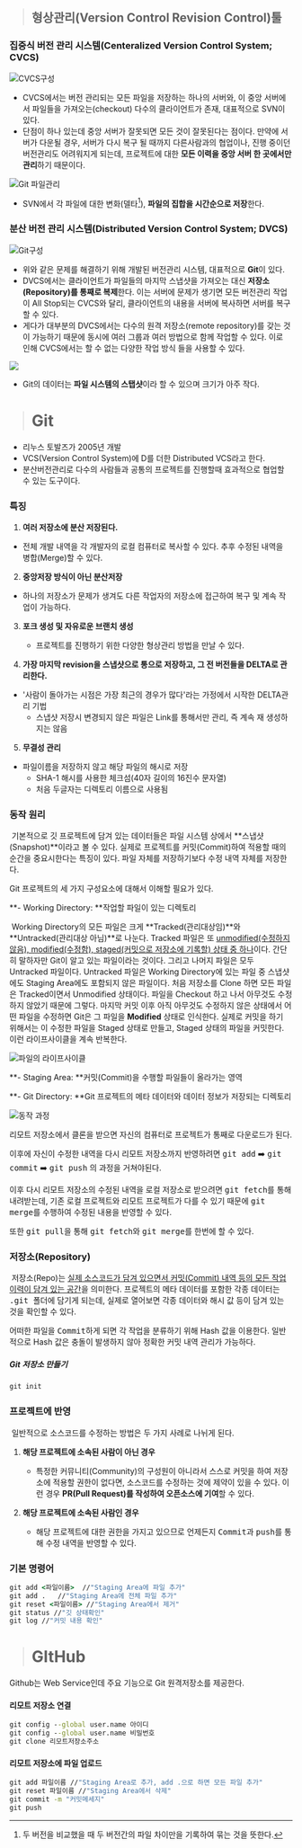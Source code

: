 > ## 형상관리(Version Control Revision Control)툴

### 집중식 버전 관리 시스템(Centeralized Version Control System; CVCS)

![CVCS구성](https://t1.daumcdn.net/cfile/tistory/27096736594B1C5B0A)

-   CVCS에서는 버전 관리되는 모든 파일을 저장하는 하나의 서버와, 이 중앙 서버에서 파일들을 가져오는(checkout) 다수의 클라이언트가 존재, 대표적으로 SVN이 있다.
-   단점이 하나 있는데 중앙 서버가 잘못되면 모든 것이 잘못된다는 점이다. 만약에 서버가 다운될 경우, 서버가 다시 복구 될 때까지 다른사람과의 협업이나, 진행 중이던 버전관리도 어려워지게 되는데, 프로젝트에 대한 **모든 이력을 중앙 서버 한 곳에서만 관리**하기 때문이다.

![Git 파일관리](https://git-scm.com/figures/18333fig0104-tn.png)

- SVN에서 각 파일에 대한 변화(델타[^1]), **파일의 집합을 시간순으로 저장**한다.



### 분산 버전 관리 시스템(Distributed Version Control System; DVCS)

![Git구성](https://t1.daumcdn.net/cfile/tistory/213CC73C594B1FDC11)

- 위와 같은 문제를 해결하기 위해 개발된 버전관리 시스템, 대표적으로 **Git**이 있다.
- DVCS에서는 클라이언트가 파일들의 마지막 스냅샷을 가져오는 대신 **저장소(Repository)를 통째로 복제**한다. 이는 서버에 문제가 생기면 모든 버전관리 작업이 All Stop되는 CVCS와 달리, 클라이언트의 내용을 서버에 복사하면 서버를 복구 할 수 있다.
- 게다가 대부분의 DVCS에서는 다수의 원격 저장소(remote repository)를 갖는 것이 가능하기 때문에 동시에 여러 그룹과 여러 방법으로 함께 작업할 수 있다. 이로 인해 CVCS에서는 할 수 없는 다양한 작업 방식 들을 사용할 수 있다.



![](https://git-scm.com/figures/18333fig0105-tn.png)

- Git의 데이터는 **파일 시스템의 스탭샷**이라 할 수 있으며 크기가 아주 작다.





> # Git

- 리누스 토발즈가 2005년 개발
- VCS(Version Control System)에 D를 더한 Distributed VCS라고 한다.
- 분산버전관리로 다수의 사람들과 공통의 프로젝트를 진행할때 효과적으로 협업할 수 있는 도구이다.

### 특징

1. **여러 저장소에 분산 저장된다.**
- 전체 개발 내역을 각 개발자의 로컬 컴퓨터로 복사할 수 있다. 추후 수정된 내역을 병합(Merge)할 수 있다.
  
2. **중앙저장 방식이 아닌 분산저장**
- 하나의 저장소가 문제가 생겨도 다른 작업자의 저장소에 접근하여 복구 및 계속 작업이 가능하다.
  
3. **포크 생성 및 자유로운 브랜치 생성**

   - 프로젝트를 진행하기 위한 다양한 형상관리 방법을 만날 수 있다.

4. **가장 마지막 revision을 스냅샷으로 통으로 저장하고, 그 전 버전들을 DELTA로 관리한다.**
- '사람이 돌아가는 시점은 가장 최근의 경우가 많다'라는 가정에서 시작한 DELTA관리 기법
   - 스냅샷 저장시 변경되지 않은 파일은 Link를 통해서만 관리, 즉 계속 재 생성하지는 않음
   
5. **무결성 관리**
- 파일이름을 저장하지 않고 해당 파일의 해시로 저장
   - SHA-1 해시를 사용한 체크섬(40자 길이의 16진수 문자열)
   - 처음 두글자는 디렉토리 이름으로 사용됨
   



### 동작 원리

​	기본적으로 깃 프로젝트에 담겨 있는 데이터들은 파일 시스템 상에서 **스냅샷(Snapshot)**이라고 볼 수 있다. 실제로 프로젝트를 커밋(Commit)하여 적용할 때의 순간을 중요시한다는 특징이 있다. 파일 자체를 저장하기보다 수정 내역 자체를 저장한다.

Git 프로젝트의 세 가지 구성요소에 대해서 이해할 필요가 있다.



**- Working Directory: **작업할 파일이 있는 디렉토리

​	Working Directory의 모든 파일은 크게 **Tracked(관리대상임)**와 **Untracked(관리대상 아님)**로 나눈다. Tracked 파일은 또 <u>unmodified(수정하지 않음), modified(수정함), staged(커밋으로 저장소에 기록할) 상태 중 하나</u>이다. 간단히 말하자만 Git이 알고 있는 파일이라는 것이다. 그리고 나머지 파일은 모두 Untracked 파일이다.  Untracked 파일은 Working Directory에 있는 파일 중 스냅샷에도 Staging Area에도 포함되지 않은 파일이다. 처음 저장소를 Clone 하면 모든 파일은 Tracked이면서 Unmodified 상태이다. 파일을 Checkout 하고 나서 아무것도 수정하지 않았기 때문에 그렇다. 마지막 커밋 이후 아직 아무것도 수정하지 않은 상태에서 어떤 파일을 수정하면 Git은 그 파일을 **Modified** 상태로 인식한다. 실제로 커밋을 하기 위해서는 이 수정한 파일을 Staged 상태로 만들고, Staged 상태의 파일을 커밋한다. 이런 라이프사이클을 계속 반복한다.

![파일의 라이프사이클](https://git-scm.com/book/en/v2/images/lifecycle.png)

**- Staging Area: **커밋(Commit)을 수행할 파일들이 올라가는 영역

**- Git Directory: **Git 프로젝트의 메타 데이터와 데이터 정보가 저장되는 디렉토리



![동작 과정](https://t1.daumcdn.net/cfile/tistory/9971A1405C1DDADF20)

리모트 저장소에서 클론을 받으면 자신의 컴퓨터로 프로젝트가 통째로 다운로드가 된다.

이후에 자신이 수정한 내역을 다시 리모트 저장소까지 반영하려면 <kbd>git add</kbd> :arrow_right: <kbd>git commit</kbd> :arrow_right: <kbd>git push</kbd> 의 과정을 거쳐야된다.

이후 다시 리모트 저장소의 수정된 내역을 로컬 저장소로 받으려면 <kbd>git fetch</kbd>를 통해 내려받는데, 기존 로컬 프로젝트와 리모트 프로젝트가 다를 수 있기 때문에 <kbd>git merge</kbd>를 수행하여 수정된 내용을 반영할 수 있다.

또한 <kbd>git pull</kbd>을 통해 <kbd>git fetch</kbd>와 <kbd>git merge</kbd>를 한번에 할 수 있다.



### 저장소(Repository)

​	저장소(Repo)는 <u>실제 소스코드가 담겨 있으면서 커밋(Commit) 내역 등의 모든 작업 이력이 담겨 있는 공간</u>을 의미한다. 프로젝트의 메타 데이터를 포함한 각종 데이터는 <kbd>.git 폴더</kbd>에 담기게 되는데, 실제로 열어보면 각종 데이터와 해시 값 등이 담겨 있는 것을 확인할 수 있다.

어떠한 파일을 <kbd>Commit</kbd>하게 되면 각 작업을 분류하기 위해 Hash 값을 이용한다. 일반적으로 Hash 값은 충돌이 발생하지 않아 정확한 커밋 내역 관리가 가능하다.

##### Git 저장소 만들기

```cmd
git init
```





### 프로젝트에 반영

​	일반적으로 소스코드를 수정하는 방법은 두 가지 사례로 나뉘게 된다.

1. **해당 프로젝트에 소속된 사람이 아닌 경우**
   - 특정한 커뮤니티(Community)의 구성원이 아니라서 스스로 커밋을 하여 저장소에 적용할 권한이 없다면, 소스코드를 수정하는 것에 제약이 있을 수 있다. 이런 경우 **PR(Pull Request)를 작성하여 오픈소스에 기여**할 수 있다.

2. **해당 프로젝트에 소속된 사람인 경우**
   - 해당 프로젝트에 대한 권한을 가지고 있으므로 언제든지 <kbd>Commit</kbd>과 <kbd>push</kbd>를 통해 수정 내역을 반영할 수 있다.



### 기본 명령어

```cmd
git add <파일이름>	//"Staging Area에 파일 추가"
git add .	//"Staging Area에 전체 파일 추가"
git reset <파일이름> //"Staging Area에서 제거"
git status //"깃 상태확인"
git log	//"커밋 내용 확인"
```



> # GItHub

Github는 Web Service인데 주요 기능으로 Git 원격저장소를 제공한다.



#### 리모트 저장소 연결

```cmd
git config --global user.name 아이디
git config --global user.name 비밀번호
git clone 리모트저장소주소
```

#### 리모트 저장소에 파일 업로드

```cmd
git add 파일이름 //"Staging Area로 추가, add .으로 하면 모든 파일 추가"
git reset 파일이름 //"Staging Area에서 삭제"
git commit -m "커밋메세지"
git push
```











[^1]: 두 버전을 비교했을 때 두 버전간의 파일 차이만을 기록하여 묶는 것을 뜻한다.